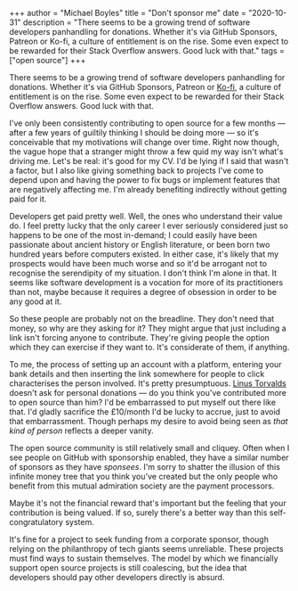 +++
author = "Michael Boyles"
title = "Don't sponsor me"
date = "2020-10-31"
description = "There seems to be a growing trend of software developers panhandling for donations. Whether it's via GitHub Sponsors, Patreon or Ko-fi, a culture of entitlement is on the rise. Some even expect to be rewarded for their Stack Overflow answers. Good luck with that."
tags = ["open source"]
+++

There seems to be a growing trend of software developers panhandling for donations. Whether it's via GitHub Sponsors,
Patreon or [Ko-fi](https://ko-fi.com/), a culture of entitlement is on the rise. Some even expect to be rewarded for
their Stack Overflow answers. Good luck with that.

<!--more-->

I've only been consistently contributing to open source for a few months &mdash; after a few years of guiltily thinking
I should be doing more &mdash; so it's conceivable that my motivations will change over time. Right now though, the
vague hope that a stranger might throw a few quid my way isn't what's driving me. Let's be real: it's good for my
CV. I'd be lying if I said that wasn't a factor, but I also like giving something back to projects I've come to
depend upon and having the power to fix bugs or implement features that are negatively affecting me. I'm already
benefiting indirectly without getting paid for it.

Developers get paid pretty well. Well, the ones who understand their value do. I feel pretty lucky that the only career
I ever seriously considered just so happens to be one of the most in-demand; I could easily have been passionate about
ancient history or English literature, or been born two hundred years before computers existed. In either case, it's
likely that my prospects would have been much worse and so it'd be arrogant not to recognise the serendipity of my
situation. I don't think I'm alone in that. It seems like software development is a vocation for more of its
practitioners than not, maybe because it requires a degree of obsession in order to be any good at it.

So these people are probably not on the breadline. They don't need that money, so why are they asking for it? They might
argue that just including a link isn't forcing anyone to contribute. They're giving people the option which they can 
exercise if they want to. It's considerate of them, if anything.

To me, the process of setting up an account with a platform, entering your bank details and then inserting the link
somewhere for people to click characterises the person involved. It's pretty presumptuous.
[Linus Torvalds](https://github.com/torvalds) doesn't ask for personal donations &mdash; do you think you've contributed
more to open source than him? I'd be embarrassed to put myself out there like that. I'd gladly sacrifice the £10/month
I'd be lucky to accrue, just to avoid that embarrassment. Though perhaps my desire to avoid being seen as
*that kind of person* reflects a deeper vanity.

The open source community is still relatively small and cliquey. Often when I see people on GitHub with sponsorship
enabled, they have a similar number of sponsors as they have *sponsees*. I'm sorry to shatter the illusion of this
infinite money tree that you think you've created but the only people who benefit from this mutual admiration society
are the payment processors.

Maybe it's not the financial reward that's important but the feeling that your contribution is being valued. If so,
surely there's a better way than this self-congratulatory system.

It's fine for a project to seek funding from a corporate sponsor, though relying on the philanthropy of tech giants
seems unreliable. These projects must find ways to sustain themselves. The model by which we financially support open
source projects is still coalescing, but the idea that developers should pay other developers directly is absurd.